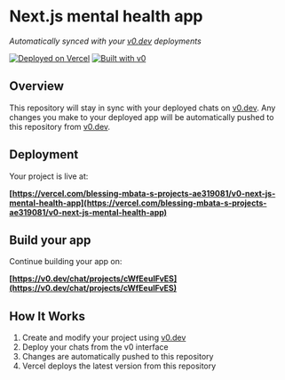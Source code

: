 # Next.js mental health app

*Automatically synced with your [v0.dev](https://v0.dev) deployments*

[![Deployed on Vercel](https://img.shields.io/badge/Deployed%20on-Vercel-black?style=for-the-badge&logo=vercel)](https://vercel.com/blessing-mbata-s-projects-ae319081/v0-next-js-mental-health-app)
[![Built with v0](https://img.shields.io/badge/Built%20with-v0.dev-black?style=for-the-badge)](https://v0.dev/chat/projects/cWfEeulFvES)

## Overview

This repository will stay in sync with your deployed chats on [v0.dev](https://v0.dev).
Any changes you make to your deployed app will be automatically pushed to this repository from [v0.dev](https://v0.dev).

## Deployment

Your project is live at:

**[https://vercel.com/blessing-mbata-s-projects-ae319081/v0-next-js-mental-health-app](https://vercel.com/blessing-mbata-s-projects-ae319081/v0-next-js-mental-health-app)**

## Build your app

Continue building your app on:

**[https://v0.dev/chat/projects/cWfEeulFvES](https://v0.dev/chat/projects/cWfEeulFvES)**

## How It Works

1. Create and modify your project using [v0.dev](https://v0.dev)
2. Deploy your chats from the v0 interface
3. Changes are automatically pushed to this repository
4. Vercel deploys the latest version from this repository